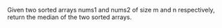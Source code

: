 Given two sorted arrays nums1 and nums2 of size m and n respectively, return the median of the two sorted arrays.
